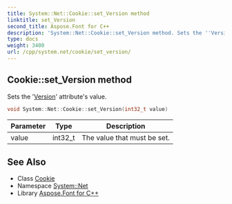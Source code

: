 ```yaml
---
title: System::Net::Cookie::set_Version method
linktitle: set_Version
second_title: Aspose.Font for C++
description: 'System::Net::Cookie::set_Version method. Sets the ''Version'' attribute''s value in C++.'
type: docs
weight: 3400
url: /cpp/system.net/cookie/set_version/
---
```

## Cookie::set_Version method


Sets the '[Version](../../../system/version/)' attribute's value.

```cpp
void System::Net::Cookie::set_Version(int32_t value)
```


| Parameter | Type | Description |
| --- | --- | --- |
| value | int32_t | The value that must be set. |

## See Also

* Class [Cookie](../)
* Namespace [System::Net](../../)
* Library [Aspose.Font for C++](../../../)
